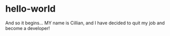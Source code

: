 # hello-world
And so it begins...
MY name is Cillian, and I have decided to quit my job and become a developer!
